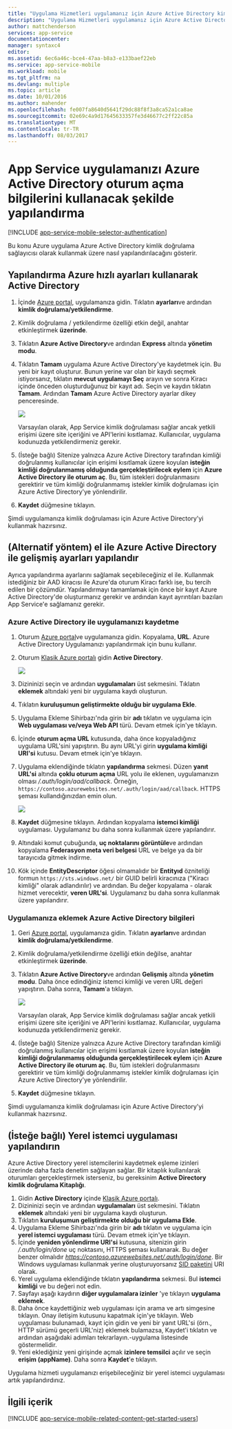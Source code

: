 ```yaml
---
title: "Uygulama Hizmetleri uygulamanız için Azure Active Directory kimlik doğrulamasını yapılandırma"
description: "Uygulama Hizmetleri uygulamanız için Azure Active Directory kimlik doğrulaması yapılandırma konusunda bilgi edinin."
author: mattchenderson
services: app-service
documentationcenter: 
manager: syntaxc4
editor: 
ms.assetid: 6ec6a46c-bce4-47aa-b8a3-e133baef22eb
ms.service: app-service-mobile
ms.workload: mobile
ms.tgt_pltfrm: na
ms.devlang: multiple
ms.topic: article
ms.date: 10/01/2016
ms.author: mahender
ms.openlocfilehash: fe007fa8640d5641f29dc88f8f3a8ca52a1ca8ae
ms.sourcegitcommit: 02e69c4a9d17645633357fe3d46677c2ff22c85a
ms.translationtype: MT
ms.contentlocale: tr-TR
ms.lasthandoff: 08/03/2017
---
```

# <a name="how-to-configure-your-app-service-application-to-use-azure-active-directory-login"></a>App Service uygulamanızı Azure Active Directory oturum açma bilgilerini kullanacak şekilde yapılandırma
[!INCLUDE [app-service-mobile-selector-authentication](../../includes/app-service-mobile-selector-authentication.md)]

Bu konu Azure uygulama Azure Active Directory kimlik doğrulama sağlayıcısı olarak kullanmak üzere nasıl yapılandırılacağını gösterir.

## <a name="express"></a>Yapılandırma Azure hızlı ayarları kullanarak Active Directory
1. İçinde [Azure portal], uygulamanıza gidin. Tıklatın **ayarları**ve ardından **kimlik doğrulama/yetkilendirme**.
2. Kimlik doğrulama / yetkilendirme özelliği etkin değil, anahtar etkinleştirmek **üzerinde**.
3. Tıklatın **Azure Active Directory**ve ardından **Express** altında **yönetim modu**.
4. Tıklatın **Tamam** uygulama Azure Active Directory'ye kaydetmek için. Bu yeni bir kayıt oluşturur. Bunun yerine var olan bir kaydı seçmek istiyorsanız, tıklatın **mevcut uygulamayı Seç** arayın ve sonra Kiracı içinde önceden oluşturduğunuz bir kayıt adı.
   Seçin ve kaydın tıklatın **Tamam**. Ardından **Tamam** Azure Active Directory ayarlar dikey penceresinde.
   
   ![][0]
   
   Varsayılan olarak, App Service kimlik doğrulaması sağlar ancak yetkili erişimi üzere site içeriğini ve API'lerini kısıtlamaz. Kullanıcılar, uygulama kodunuzda yetkilendirmeniz gerekir.
5. (İsteğe bağlı) Sitenize yalnızca Azure Active Directory tarafından kimliği doğrulanmış kullanıcılar için erişimi kısıtlamak üzere koyulan **isteğin kimliği doğrulanmamış olduğunda gerçekleştirilecek eylem** için **Azure Active Directory ile oturum aç**. Bu, tüm istekleri doğrulanmasını gerektirir ve tüm kimliği doğrulanmamış istekler kimlik doğrulaması için Azure Active Directory'ye yönlendirilir.
6. **Kaydet** düğmesine tıklayın.

Şimdi uygulamanıza kimlik doğrulaması için Azure Active Directory'yi kullanmak hazırsınız.

## <a name="advanced"></a>(Alternatif yöntem) el ile Azure Active Directory ile gelişmiş ayarları yapılandır
Ayrıca yapılandırma ayarlarını sağlamak seçebileceğiniz el ile. Kullanmak istediğiniz bir AAD kiracısı ile Azure'da oturum Kiracı farklı ise, bu tercih edilen bir çözümdür. Yapılandırmayı tamamlamak için önce bir kayıt Azure Active Directory'de oluşturmanız gerekir ve ardından kayıt ayrıntıları bazıları App Service'e sağlamanız gerekir.

### <a name="register"></a>Azure Active Directory ile uygulamanızı kaydetme
1. Oturum [Azure portal]ve uygulamanıza gidin. Kopyalama, **URL**. Azure Active Directory Uygulamanızı yapılandırmak için bunu kullanır.
2. Oturum [Klasik Azure portalı] gidin **Active Directory**.
   
    ![][2]
3. Dizininizi seçin ve ardından **uygulamaları** üst sekmesini. Tıklatın **eklemek** altındaki yeni bir uygulama kaydı oluşturun.
4. Tıklatın **kuruluşumun geliştirmekte olduğu bir uygulama Ekle**.
5. Uygulama Ekleme Sihirbazı'nda girin bir **adı** tıklatın ve uygulama için **Web uygulaması ve/veya Web API** türü. Devam etmek için'ye tıklayın.
6. İçinde **oturum açma URL** kutusunda, daha önce kopyaladığınız uygulama URL'sini yapıştırın. Bu aynı URL'yi girin **uygulama kimliği URI'si** kutusu. Devam etmek için'ye tıklayın.
7. Uygulama eklendiğinde tıklatın **yapılandırma** sekmesi. Düzen **yanıt URL'si** altında **çoklu oturum açma** URL yolu ile eklenen, uygulamanızın olması */.auth/login/aad/callback*. Örneğin, `https://contoso.azurewebsites.net/.auth/login/aad/callback`. HTTPS şeması kullandığınızdan emin olun.
   
    ![][3]
8. **Kaydet** düğmesine tıklayın. Ardından kopyalama **istemci kimliği** uygulaması. Uygulamanız bu daha sonra kullanmak üzere yapılandırır.
9. Altındaki komut çubuğunda, **uç noktalarını görüntüle**ve ardından kopyalama **Federasyon meta veri belgesi** URL ve belge ya da bir tarayıcıda gitmek indirme.
10. Kök içinde **EntityDescriptor** öğesi olmamalıdır bir **Entityıd** özniteliği formun `https://sts.windows.net/` bir GUID belirli kiracınıza ("Kiracı kimliği" olarak adlandırılır) ve ardından. Bu değer kopyalama - olarak hizmet verecektir, **veren URL'si**. Uygulamanız bu daha sonra kullanmak üzere yapılandırır.

### <a name="secrets"></a>Uygulamanıza eklemek Azure Active Directory bilgileri
1. Geri [Azure portal], uygulamanıza gidin. Tıklatın **ayarları**ve ardından **kimlik doğrulama/yetkilendirme**.
2. Kimlik doğrulama/yetkilendirme özelliği etkin değilse, anahtar etkinleştirmek **üzerinde**.
3. Tıklatın **Azure Active Directory**ve ardından **Gelişmiş** altında **yönetim modu**. Daha önce edindiğiniz istemci kimliği ve veren URL değeri yapıştırın. Daha sonra, **Tamam**'a tıklayın.
   
   ![][1]
   
   Varsayılan olarak, App Service kimlik doğrulaması sağlar ancak yetkili erişimi üzere site içeriğini ve API'lerini kısıtlamaz. Kullanıcılar, uygulama kodunuzda yetkilendirmeniz gerekir.
4. (İsteğe bağlı) Sitenize yalnızca Azure Active Directory tarafından kimliği doğrulanmış kullanıcılar için erişimi kısıtlamak üzere koyulan **isteğin kimliği doğrulanmamış olduğunda gerçekleştirilecek eylem** için **Azure Active Directory ile oturum aç**. Bu, tüm istekleri doğrulanmasını gerektirir ve tüm kimliği doğrulanmamış istekler kimlik doğrulaması için Azure Active Directory'ye yönlendirilir.
5. **Kaydet** düğmesine tıklayın.

Şimdi uygulamanıza kimlik doğrulaması için Azure Active Directory'yi kullanmak hazırsınız.

## <a name="optional-configure-a-native-client-application"></a>(İsteğe bağlı) Yerel istemci uygulaması yapılandırın
Azure Active Directory yerel istemcilerini kaydetmek eşleme izinleri üzerinde daha fazla denetim sağlayan sağlar. Bir kitaplık kullanılarak oturumları gerçekleştirmek isterseniz, bu gereksinim **Active Directory kimlik doğrulama Kitaplığı**.

1. Gidin **Active Directory** içinde [Klasik Azure portalı].
2. Dizininizi seçin ve ardından **uygulamaları** üst sekmesini. Tıklatın **eklemek** altındaki yeni bir uygulama kaydı oluşturun.
3. Tıklatın **kuruluşumun geliştirmekte olduğu bir uygulama Ekle**.
4. Uygulama Ekleme Sihirbazı'nda girin bir **adı** tıklatın ve uygulama için **yerel istemci uygulaması** türü. Devam etmek için'ye tıklayın.
5. İçinde **yeniden yönlendirme URI'si** kutusuna, sitenizin girin */.auth/login/done* uç noktasını, HTTPS şeması kullanarak. Bu değer benzer olmalıdır *https://contoso.azurewebsites.net/.auth/login/done*. Bir Windows uygulaması kullanmak yerine oluşturuyorsanız [SID paketini](app-service-mobile-dotnet-how-to-use-client-library.md#package-sid) URI olarak.
6. Yerel uygulama eklendiğinde tıklatın **yapılandırma** sekmesi. Bul **istemci kimliği** ve bu değeri not edin.
7. Sayfayı aşağı kaydırın **diğer uygulamalara izinler** 'ye tıklayın **uygulama eklemek**.
8. Daha önce kaydettiğiniz web uygulaması için arama ve artı simgesine tıklayın. Onay iletişim kutusunu kapatmak için'ye tıklayın. Web uygulaması bulunamadı, kayıt için gidin ve yeni bir yanıt URL'si (örn., HTTP sürümü geçerli URL'niz) eklemek bulamazsa, Kaydet'i tıklatın ve ardından aşağıdaki adımları tekrarlayın.-uygulama listesinde göstermelidir.
9. Yeni eklediğiniz yeni girişinde açmak **izinlere temsilci** açılır ve seçin **erişim (appName)**. Daha sonra **Kaydet**'e tıklayın.

Uygulama hizmeti uygulamanızı erişebileceğiniz bir yerel istemci uygulaması artık yapılandırdınız.

## <a name="related-content"></a>İlgili içerik
[!INCLUDE [app-service-mobile-related-content-get-started-users](../../includes/app-service-mobile-related-content-get-started-users.md)]

<!-- Images. -->

[0]: ./media/app-service-mobile-how-to-configure-active-directory-authentication/mobile-app-aad-express-settings.png
[1]: ./media/app-service-mobile-how-to-configure-active-directory-authentication/mobile-app-aad-advanced-settings.png
[2]: ./media/app-service-mobile-how-to-configure-active-directory-authentication/app-service-navigate-aad.png
[3]: ./media/app-service-mobile-how-to-configure-active-directory-authentication/app-service-aad-app-configure.png

<!-- URLs. -->

[Azure portal]: https://portal.azure.com/
[Klasik Azure portalı]: https://manage.windowsazure.com/
[alternative method]:#advanced
